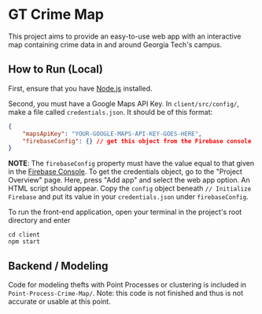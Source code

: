 # GT Crime Map

This project aims to provide an easy-to-use web app with an interactive map containing crime data
in and around Georgia Tech's campus.

## How to Run (Local)

First, ensure that you have [Node.js](https://nodejs.org/) installed.

Second, you must have a Google Maps API Key. In `client/src/config/`, make a file called `credentials.json`. It should be of this format:

```JSON
{
    "mapsApiKey": "YOUR-GOOGLE-MAPS-API-KEY-GOES-HERE",
    "firebaseConfig": {} // get this object from the Firebase console
}
```

**NOTE**: The `firebaseConfig` property must have the value equal to that given in the [Firebase Console](https://console.firebase.google.com). To get the credentials object, go to the "Project Overview" page.
Here, press "Add app" and select the web app option. An HTML script should appear. Copy the `config`
object beneath `// Initialize Firebase` and put its value in your `credentials.json` under `firebaseConfig`.

To run the front-end application, open your terminal in the project's root directory and enter

```
cd client
npm start
```

## Backend / Modeling

Code for modeling thefts with Point Processes or clustering is included in `Point-Process-Crime-Map/`. Note: this code is not finished and thus is not accurate or usable at this point. 
